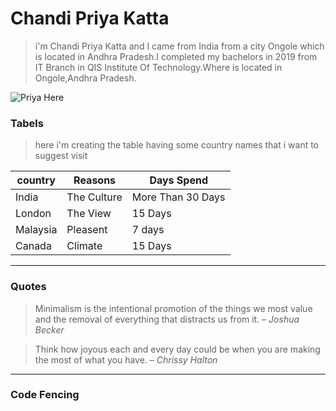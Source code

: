 # Chandi Priya Katta
> i'm Chandi Priya Katta and I came from India from a city Ongole which is located in Andhra Pradesh.I completed my bachelors in 2019 from IT Branch in QIS Institute Of Technology.Where is located in Ongole,Andhra Pradesh.

![Priya Here](https://user-images.githubusercontent.com/123121506/215919888-2327bacf-f566-4c0b-a100-a986e6a0608b.jpeg)

### Tabels
> here i'm creating the table having some country names that i want to suggest visit  



 |country|Reasons|Days Spend|
 |---|---|---|
 |India|The Culture|More Than 30 Days|
 |London|The View|15 Days|
 |Malaysia|Pleasent|7 days|
 |Canada|Climate|15 Days|
 
 ---
 ### Quotes
 
 > Minimalism is the intentional promotion of the things we most value and the removal of everything that distracts us from it. – *Joshua Becker*
 
 > Think how joyous each and every day could be when you are making the most of what you have. – *Chrissy Halton*
 
 ---
 
 ### Code Fencing
